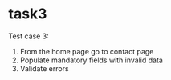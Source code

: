 # task3

Test case 3:
1. From the home page go to contact page
2. Populate mandatory fields with invalid data
3. Validate errors

